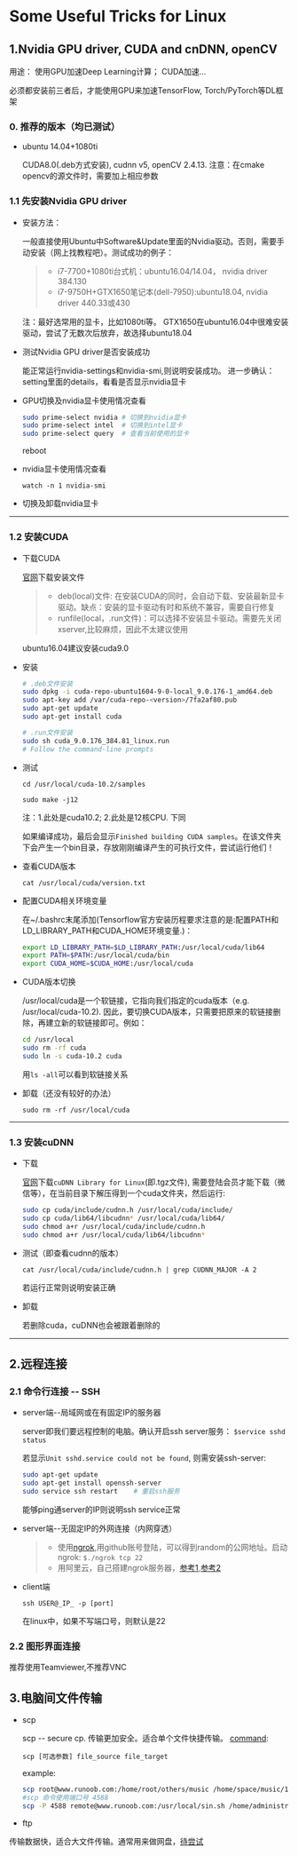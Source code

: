 # Some Useful Tricks for Linux

## 1.Nvidia GPU driver, CUDA and cnDNN, openCV

用途： 使用GPU加速Deep Learning计算； CUDA加速...

必须都安装前三者后，才能使用GPU来加速TensorFlow, Torch/PyTorch等DL框架

### 0. 推荐的版本（均已测试）

* ubuntu 14.04+1080ti

    CUDA8.0(.deb方式安装), cudnn v5, openCV 2.4.13. 注意：在cmake opencv的源文件时，需要加上相应参数

### 1.1 先安装Nvidia GPU driver

* 安装方法：

    一般直接使用Ubuntu中Software&Update里面的Nvidia驱动。否则，需要手动安装（网上找教程吧）。测试成功的例子：
    >* i7-7700+1080ti台式机：ubuntu16.04/14.04， nvidia driver 384.130
    >* i7-9750H+GTX1650笔记本(dell-7950):ubuntu18.04, nvidia driver 440.33或430

    注：最好选常用的显卡，比如1080ti等。 GTX1650在ubuntu16.04中很难安装驱动，尝试了无数次后放弃，故选择ubuntu18.04

* 测试Nvidia GPU driver是否安装成功

    能正常运行nvidia-settings和nvidia-smi,则说明安装成功。
    进一步确认： setting里面的details，看看是否显示nvidia显卡

* GPU切换及nvidia显卡使用情况查看

    ```bash
    sudo prime-select nvidia # 切换到nvidia显卡
    sudo prime-select intel  # 切换到intel显卡
    sudo prime-select query  # 查看当前使用的显卡
    ```

    reboot

* nvidia显卡使用情况查看

    `watch -n 1 nvidia-smi`

* 切换及卸载nvidia显卡

 * * *

### 1.2 安装CUDA

* 下载CUDA

    [官网](https://developer.nvidia.com/cuda-toolkit-archive)下载安装文件
    >* deb(local)文件: 在安装CUDA的同时，会自动下载、安装最新显卡驱动。缺点：安装的显卡驱动有时和系统不兼容，需要自行修复
    >* runfile(local，.run文件)：可以选择不安装显卡驱动。需要先关闭xserver,比较麻烦，因此不太建议使用

    ubuntu16.04建议安装cuda9.0
* 安装

    ```bash
    # .deb文件安装
    sudo dpkg -i cuda-repo-ubuntu1604-9-0-local_9.0.176-1_amd64.deb
    sudo apt-key add /var/cuda-repo-<version>/7fa2af80.pub
    sudo apt-get update
    sudo apt-get install cuda

    # .run文件安装
    sudo sh cuda_9.0.176_384.81_linux.run
    # Follow the command-line prompts
    ```

* 测试

    `cd /usr/local/cuda-10.2/samples`

    `sudo make -j12`

    注：1.此处是cuda10.2; 2.此处是12核CPU. 下同

    如果编译成功，最后会显示`Finished building CUDA samples`。在该文件夹下会产生一个bin目录，存放刚刚编译产生的可执行文件，尝试运行他们！

* 查看CUDA版本

    `cat /usr/local/cuda/version.txt`

* 配置CUDA相关环境变量

    在~/.bashrc末尾添加(Tensorflow官方安装历程要求注意的是:配置PATH和LD_LIBRARY_PATH和CUDA_HOME环境变量.)：

    ```bash
    export LD_LIBRARY_PATH=$LD_LIBRARY_PATH:/usr/local/cuda/lib64
    export PATH=$PATH:/usr/local/cuda/bin
    export CUDA_HOME=$CUDA_HOME:/usr/local/cuda
    ```

* CUDA版本切换

    /usr/local/cuda是一个软链接，它指向我们指定的cuda版本（e.g. /usr/local/cuda-10.2). 因此，要切换CUDA版本，只需要把原来的软链接删除，再建立新的软链接即可。例如：

    ```bash
    cd /usr/local
    sudo rm -rf cuda
    sudo ln -s cuda-10.2 cuda
    ```

    用`ls -all`可以看到软链接关系

* 卸载（还没有较好的办法）

    `sudo rm -rf /usr/local/cuda`

 * * *

### 1.3 安装cuDNN

* 下载

    [官网](https://developer.nvidia.com/rdp/cudnn-archive)下载`cuDNN Library for Linux`(即.tgz文件), 需要登陆会员才能下载（微信等），在当前目录下解压得到一个cuda文件夹，然后运行:

    ```bash
    sudo cp cuda/include/cudnn.h /usr/local/cuda/include/
    sudo cp cuda/lib64/libcudnn* /usr/local/cuda/lib64/
    sudo chmod a+r /usr/local/cuda/include/cudnn.h
    sudo chmod a+r /usr/local/cuda/lib64/libcudnn*
    ```

* 测试（即查看cudnn的版本）

    `cat /usr/local/cuda/include/cudnn.h | grep CUDNN_MAJOR -A 2`

    若运行正常则说明安装正确

* 卸载

    若删除cuda，cuDNN也会被跟着删除的

 * * *

## 2.远程连接

### 2.1 命令行连接 -- SSH

* server端--局域网或在有固定IP的服务器

    server即我们要远程控制的电脑。确认开启ssh server服务：
    `$service sshd status`

    若显示`Unit sshd.service could not be found`, 则需安装ssh-server:

    ```bash
    sudo apt-get update
    sudo apt-get install openssh-server
    sudo service ssh restart    # 重启ssh服务
    ```

    能够ping通server的IP则说明ssh service正常

* server端--无固定IP的外网连接（内网穿透）

    >* 使用[ngrok](https://dashboard.ngrok.com/get-started),用github账号登陆，可以得到random的公网地址。启动ngrok:
    `$./ngrok tcp 22`
    >* 用阿里云，自己搭建ngrok服务器，[参考1](https://www.zhihu.com/question/27771692),[参考2](https://www.jianshu.com/p/d35962b0dba4)

* client端

    `ssh USER@_IP_ -p [port]`

    在linux中，如果不写端口号，则默认是22

### 2.2 图形界面连接

推荐使用Teamviewer,不推荐VNC

## 3.电脑间文件传输

* scp

    scp -- secure cp. 传输更加安全。适合单个文件快捷传输。 [command](https://www.runoob.com/linux/linux-comm-scp.html):

    `scp [可选参数] file_source file_target`

    example:

    ```bash
    scp root@www.runoob.com:/home/root/others/music /home/space/music/1.mp3
    #scp 命令使用端口号 4588
    scp -P 4588 remote@www.runoob.com:/usr/local/sin.sh /home/administrator
    ```

* ftp

传输数据快，适合大文件传输。通常用来做网盘，[待尝试](https://www.cnblogs.com/hexige/p/7809481.html)
